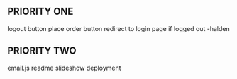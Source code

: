 ## PRIORITY ONE

logout button
place order button redirect to login page if logged out -halden

## PRIORITY TWO

email.js
readme
slideshow
deployment
